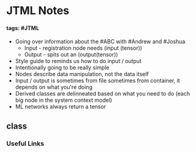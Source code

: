 # JTML Notes
#### tags: #JTML 
- Going over information about the #ABC with #Andrew and #Joshua 
	- Input - registration node needs (input (tensor))
	- Output - spits out an (output(tensor))
- Style guide to reminds us how to do input / output
- Intentionally going to be really simple
- Nodes describe data manipulation, not the data itself
- Input / output is sometimes from file sometimes from container, it depends on what you're doing 
- Derived classes are delinneated based on what you need to do (each big node in the system context model)
- ML networks always return a tensor


## class


### Useful Links
